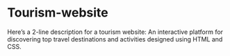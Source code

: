 # Tourism-website
 Here’s a 2-line description for a tourism website:  An interactive platform for discovering top travel destinations and activities designed using HTML and CSS.
